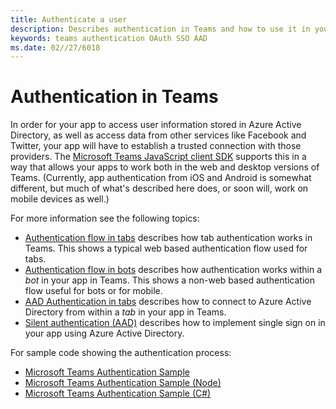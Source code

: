 ```yaml
---
title: Authenticate a user
description: Describes authentication in Teams and how to use it in your apps
keywords: teams authentication OAuth SSO AAD
ms.date: 02//27/6018
---
```

# Authentication in Teams

In order for your app to access user information stored in Azure Active Directory, as well as access data from other services like Facebook and Twitter, your app will have to establish a trusted connection with those providers. The [Microsoft Teams JavaScript client SDK](https://docs.microsoft.com/en-us/javascript/api/overview/msteams-client) supports this in a way that allows your apps to work both in the web and desktop versions of Teams. (Currently, app authentication from iOS and Android is somewhat different, but much of what's described here does, or soon will, work on mobile devices as well.)

For more information see the following topics:

* [Authentication flow in tabs](~/concepts/authentication/auth-tab-AAD) describes how tab authentication works in Teams. This shows a typical web based authentication flow used for tabs.
* [Authentication flow in bots](~/concepts/authentication/auth-flow-bot) describes how authentication works within a *bot* in your app in Teams. This shows a non-web based authentication flow useful for bots or for mobile.
* [AAD Authentication in tabs](~/concepts/authentication/auth-tab-AAD) describes how to connect to Azure Active Directory from within a *tab* in your app in Teams.
* [Silent authentication (AAD)](~/concepts/authentication/auth-silent) describes how to implement single sign on in your app using Azure Active Directory.

For sample code showing the authentication process:

* [Microsoft Teams Authentication Sample](https://github.com/OfficeDev/microsoft-teams-sample-auth-node)
* [Microsoft Teams Authentication Sample (Node)](https://github.com/OfficeDev/microsoft-teams-sample-complete-node)
* [Microsoft Teams Authentication Sample (C#)](https://github.com/OfficeDev/microsoft-teams-sample-complete-csharp)
